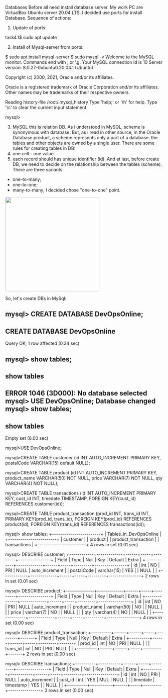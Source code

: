 Databases Before all need install database server. My work PC are VirtualBox Ubuntu server 20.04 LTS. I decided use ports for install Database. 
Sequence of actions:
1. Update of ports:

task4.1$ sudo apt update

2. Install of Mysql-server from ports:

$ sudo apt install mysql-server
$ sudo mysql -v
Welcome to the MySQL monitor.  Commands end with ; or \g.
Your MySQL connection id is 10
Server version: 8.0.27-0ubuntu0.20.04.1 (Ubuntu)

Copyright (c) 2000, 2021, Oracle and/or its affiliates.

Oracle is a registered trademark of Oracle Corporation and/or its
affiliates. Other names may be trademarks of their respective
owners.

Reading history-file /root/.mysql_history
Type 'help;' or '\h' for help. Type '\c' to clear the current input statement.

mysql>



3. MySQL this is relation DB. As i understood in MySQL, scheme is synonymous with database. But, as i read in other source, in the Oracle Database product, a scheme represents only a part of a database: the tables and other objects are owned by a single user.
There are some rules for creating tables in DB: 
1. one cell - one value. 
2. each record should has unique identifier (id).
And at last, before create DB, we need to decide on the relationship between the tables (scheme). 
There are three variants:
- one-to-many;
- one-to-one;
- many-to-many;
I decided chose "one-to-one" point.

<img src="" width="300">

So, let's create DBs in MySql:

mysql> CREATE DATABASE DevOpsOnline;
--------------
CREATE DATABASE DevOpsOnline
--------------

Query OK, 1 row affected (0.34 sec)

mysql> show tables;
--------------
show tables
--------------

ERROR 1046 (3D000): No database selected
mysql> USE DevOpsOnline;
Database changed
mysql> show tables;
--------------
show tables
--------------

Empty set (0.00 sec)

mysql>USE DevOpsOnline;
 
mysql>CREATE TABLE customer (id INT AUTO_INCREMENT PRIMARY KEY, postalCode VARCHAR(15) default NULL);
 
mysql>CREATE TABLE product (id INT AUTO_INCREMENT PRIMARY KEY, product_name VARCHAR(50) NOT NULL, price VARCHAR(7) NOT NULL, qty VARCHAR(4) NOT NULL);
 
mysql>CREATE TABLE transactions (id INT AUTO_INCREMENT PRIMARY KEY, cust_id INT, timedate TIMESTAMP, FOREIGN KEY(cust_id) REFERENCES customer(id));
 
mysql>CREATE TABLE product_transaction (prod_id INT, trans_id INT, PRIMARY KEY(prod_id, trans_id), FOREIGN KEY(prod_id) REFERENCES product(id), FOREIGN KEY(trans_id) REFERENCES transactions(id));

mysql> show tables;
+------------------------+
| Tables_in_DevOpsOnline |
+------------------------+
| customer               |
| product                |
| product_transaction    |
| transactions           |
+------------------------+
4 rows in set (0.01 sec)

mysql> DESCRIBE customer;
+------------+-------------+------+-----+---------+----------------+
| Field      | Type        | Null | Key | Default | Extra          |
+------------+-------------+------+-----+---------+----------------+
| id         | int         | NO   | PRI | NULL    | auto_increment |
| postalCode | varchar(15) | YES  |     | NULL    |                |
+------------+-------------+------+-----+---------+----------------+
2 rows in set (0.01 sec)

mysql> DESCRIBE product;
+--------------+-------------+------+-----+---------+----------------+
| Field        | Type        | Null | Key | Default | Extra          |
+--------------+-------------+------+-----+---------+----------------+
| id           | int         | NO   | PRI | NULL    | auto_increment |
| product_name | varchar(50) | NO   |     | NULL    |                |
| price        | varchar(7)  | NO   |     | NULL    |                |
| qty          | varchar(4)  | NO   |     | NULL    |                |
+--------------+-------------+------+-----+---------+----------------+
4 rows in set (0.00 sec)

mysql> DESCRIBE product_transaction;
+----------+------+------+-----+---------+-------+
| Field    | Type | Null | Key | Default | Extra |
+----------+------+------+-----+---------+-------+
| prod_id  | int  | NO   | PRI | NULL    |       |
| trans_id | int  | NO   | PRI | NULL    |       |
+----------+------+------+-----+---------+-------+
2 rows in set (0.00 sec)

mysql> DESCRIBE transactions;
+----------+-----------+------+-----+---------+----------------+
| Field    | Type      | Null | Key | Default | Extra          |
+----------+-----------+------+-----+---------+----------------+
| id       | int       | NO   | PRI | NULL    | auto_increment |
| cust_id  | int       | YES  | MUL | NULL    |                |
| timedate | timestamp | YES  |     | NULL    |                |
+----------+-----------+------+-----+---------+----------------+
3 rows in set (0.00 sec)



